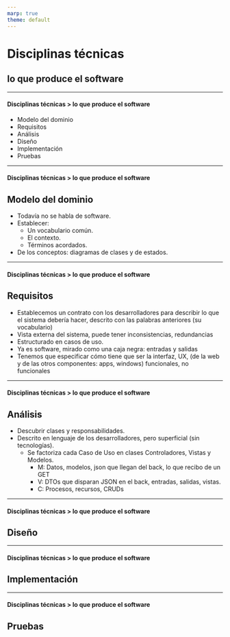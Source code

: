 ```yaml
---
marp: true
theme: default
---
```

# Disciplinas técnicas
## lo que produce el software
---
#### Disciplinas técnicas > lo que produce el software
* Modelo del dominio
* Requisitos
* Análisis
* Diseño
* Implementación
* Pruebas
---
#### Disciplinas técnicas > lo que produce el software
## Modelo del dominio
* Todavía no se habla de software.
* Establecer:
    * Un vocabulario común.
    * El contexto.
    * Términos acordados.
* De los conceptos: diagramas de clases y de estados.
---
#### Disciplinas técnicas > lo que produce el software
## Requisitos
* Establecemos un contrato con los desarrolladores para describir lo que el sistema debería hacer, descrito con las palabras anteriores (su vocabulario)
* Vista externa del sistema, puede tener inconsistencias, redundancias
* Estructurado en casos de uso.
* Ya es software, mirado como una caja negra: entradas y salidas
* Tenemos que especificar cómo tiene que ser la interfaz, UX, (de la web y de las otros componentes: apps, windows) funcionales, no funcionales
---
#### Disciplinas técnicas > lo que produce el software
## Análisis
* Descubrir clases y responsabilidades.
* Descrito en lenguaje de los desarrolladores, pero superficial (sin tecnologías).
    * Se factoriza cada Caso de Uso en clases Controladores, Vistas y Modelos.
        * M: Datos, modelos, json que llegan del back, lo que recibo de un GET
        * V: DTOs que disparan JSON en el back, entradas, salidas, vistas.
        * C: Procesos, recursos, CRUDs
---
#### Disciplinas técnicas > lo que produce el software
## Diseño
---
#### Disciplinas técnicas > lo que produce el software
## Implementación
---
#### Disciplinas técnicas > lo que produce el software
## Pruebas
